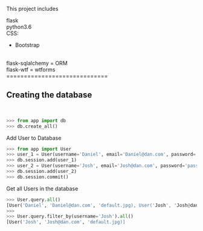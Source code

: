 
This project includes

flask <br>
python3.6 <br>
CSS:
- Bootstrap
<br>
flask-sqlalchemy = ORM <br>
flask-wtf = wtforms <br>
============================= <br>
<h2>Creating the database</h2> <br>

```python
>>> from app import db
>>> db.create_all()
```

Add User to Database
```python
>>> from app import User
>>> user_1 = User(username='Daniel', email='Daniel@dan.com', password='password')
>>> db.session.add(user_1)
>>> user_2 = User(username='Josh', email='Josh@dan.com', password='password')
>>> db.session.add(user_2)
>>> db.session.commit()
````
Get all Users in the database
```python
>>> User.query.all()
[User('Daniel', 'Daniel@dan.com', 'default.jpg), User('Josh', 'Josh@dan.com', 'default.jpg)]
>>>
>>> User.query.filter_by(username='Josh').all()
[User('Josh', 'Josh@dan.com', 'default.jpg)]
```
